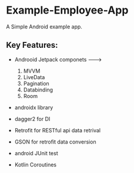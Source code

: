 # Example-Employee-App
A Simple Android example app.

## Key Features:

* Androoid Jetpack componets ---> 

     1. MVVM
     2. LiveData
     3. Pagination
     4. Databinding
     5. Room
     
* androidx library
     
* dagger2 for DI

* Retrofit for RESTful api data retrival

* GSON for retrofit data conversion

* android JUnit test

* Kotlin Coroutines
